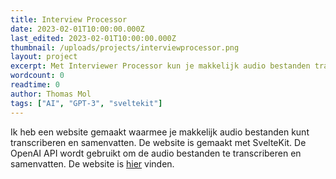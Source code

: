 ```yaml
---
title: Interview Processor
date: 2023-02-01T10:00:00.000Z
last_edited: 2023-02-01T10:00:00.000Z
thumbnail: /uploads/projects/interviewprocessor.png
layout: project
excerpt: Met Interviewer Processor kun je makkelijk audio bestanden transcriberen en samenvatten.
wordcount: 0
readtime: 0
author: Thomas Mol
tags: ["AI", "GPT-3", "sveltekit"]
---
```


Ik heb een website gemaakt waarmee je makkelijk audio bestanden kunt transcriberen en samenvatten. De website is gemaakt met SvelteKit. De OpenAI API wordt gebruikt om de audio bestanden te transcriberen en samenvatten. De website is [hier](https://interview-processor.up.railway.app/) vinden.